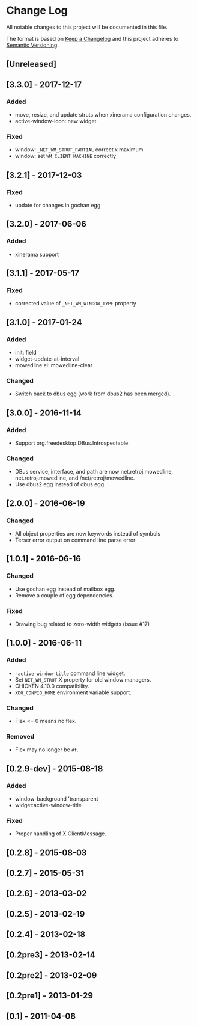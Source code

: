 
# Change Log

All notable changes to this project will be documented in this file.

The format is based on [Keep a Changelog](http://keepachangelog.com/)
and this project adheres to [Semantic Versioning](http://semver.org/).


## [Unreleased]


## [3.3.0] - 2017-12-17
### Added

- move, resize, and update struts when xinerama configuration changes.
- active-window-icon: new widget

### Fixed

- window: `_NET_WM_STRUT_PARTIAL` correct x maximum
- window: set `WM_CLIENT_MACHINE` correctly


## [3.2.1] - 2017-12-03
### Fixed

- update for changes in gochan egg


## [3.2.0] - 2017-06-06
### Added

- xinerama support


## [3.1.1] - 2017-05-17
### Fixed

- corrected value of `_NET_WM_WINDOW_TYPE` property


## [3.1.0] - 2017-01-24
### Added

- <widget> init: field
- widget-update-at-interval
- mowedline.el: mowedline-clear

### Changed

- Switch back to dbus egg (work from dbus2 has been merged).


## [3.0.0] - 2016-11-14
### Added

- Support org.freedesktop.DBus.Introspectable.

### Changed

- DBus service, interface, and path are now net.retroj.mowedline,
  net.retroj.mowedline, and /net/retroj/mowedline.
- Use dbus2 egg instead of dbus egg.


## [2.0.0] - 2016-06-19
### Changed

- All object properties are now keywords instead of symbols
- Terser error output on command line parse error


## [1.0.1] - 2016-06-16
### Changed

- Use gochan egg instead of mailbox egg.
- Remove a couple of egg dependencies.

### Fixed

- Drawing bug related to zero-width widgets (issue #17)


## [1.0.0] - 2016-06-11
### Added

- `-active-window-title` command line widget.
- Set `NET_WM_STRUT` X property for old window managers.
- CHICKEN 4.10.0 compatibility.
- `XDG_CONFIG_HOME` environment variable support.

### Changed

- Flex <= 0 means no flex.

### Removed

- Flex may no longer be `#f`.


## [0.2.9-dev] - 2015-08-18
### Added

- window-background 'transparent
- widget:active-window-title

### Fixed

- Proper handling of X ClientMessage.


## [0.2.8] - 2015-08-03
## [0.2.7] - 2015-05-31
## [0.2.6] - 2013-03-02
## [0.2.5] - 2013-02-19
## [0.2.4] - 2013-02-18
## [0.2pre3] - 2013-02-14
## [0.2pre2] - 2013-02-09
## [0.2pre1] - 2013-01-29
## [0.1] - 2011-04-08
